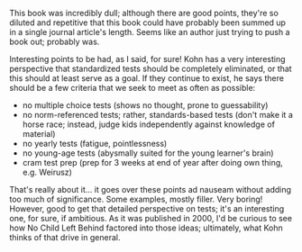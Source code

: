 This book was incredibly dull; although there are good points, they're so diluted and repetitive that this book could have probably been summed up in a single journal article's length. Seems like an author just trying to push a book out; probably was.

Interesting points to be had, as I said, for sure! Kohn has a very interesting perspective that standardized tests should be completely eliminated, or that this should at least serve as a goal. If they continue to exist, he says there should be a few criteria that we seek to meet as often as possible:

- no multiple choice tests (shows no thought, prone to guessability)
- no norm-referenced tests; rather, standards-based tests (don't make it a horse race; instead, judge kids independently against knowledge of material)
- no yearly tests (fatigue, pointlessness)
- no young-age tests (abysmally suited for the young learner's brain)
- cram test prep (prep for 3 weeks at end of year after doing own thing, e.g. Weirusz)

That's really about it... it goes over these points ad nauseam without adding too much of significance. Some examples, mostly filler. Very boring! However, good to get that detailed perspective on tests; it's an interesting one, for sure, if ambitious. As it was published in 2000, I'd be curious to see how No Child Left Behind factored into those ideas; ultimately, what Kohn thinks of that drive in general.
